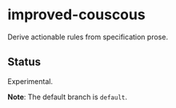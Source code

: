 # improved-couscous
Derive actionable rules from specification prose.

## Status
Experimental.

**Note**: The default branch is `default`.
